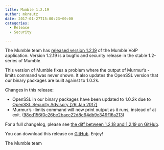 ```yaml
---
title: Mumble 1.2.19
author: mkrautz
date: 2017-01-27T15:00:23+00:00
categories:
  - Release
  - Security

---
```

The Mumble team has [released version 1.2.19][1] of the Mumble VoIP application. Version 1.2.19 is a bugfix and security release in the stable 1.2-series of Mumble.

This version of Mumble fixes a problem where the output of Murmur&#8217;s -limits command was never shown. It also updates the OpenSSL version that our binary packages are built against to 1.0.2k.

<!--more-->

Changes in this release:

* OpenSSL in our binary packages have been updated to 1.0.2k due to <a href="https://www.openssl.org/news/secadv/20170126.txt" title="OpenSSL Security Advisory [26 Jan 2017]" target="_blank">OpenSSL Security Advisory [26 Jan 2017]</a>
* Murmur&#8217;s -limits command will now print output as it runs, instead of at exit. (<a href="https://github.com/mumble-voip/mumble/commit/98cd156f0c26be2bacc22d8c64db9c349f16a213" target="_blank">98cd156f0c26be2bacc22d8c64db9c349f16a213</a>) </ul>

For a full changelog, please see [the diff between 1.2.18 and 1.2.19 on GitHub][2].

You can download this release on [GitHub][3]. Enjoy!

The Mumble team

 [1]: https://github.com/mumble-voip/mumble/releases/tag/1.2.19
 [2]: https://github.com/mumble-voip/mumble/compare/1.2.18...1.2.19
 [3]: https://github.com/mumble-voip/mumble/releases/tag/1.2.19 "https://github.com/mumble-voip/mumble/releases/tag/1.2.19"
